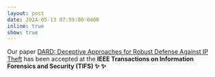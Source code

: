 ```yaml
---
layout: post
date: 2024-05-13 07:59:00-0400
inline: true
show: true
---
```


Our paper <a href="./assets/pdf/Cluster_Deception_TIFS_2023.pdf" target="blank">DARD: Deceptive Approaches for Robust Defense Against IP Theft</a> has been accepted at the <strong>IEEE Transactions on Information Forensics and Security (TIFS) <strong> :sparkles: :sparkles:
